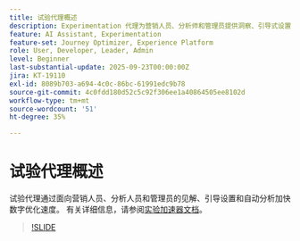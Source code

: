 ```yaml
---
title: 试验代理概述
description: Experimentation 代理为营销人员、分析师和管理员提供洞察、引导式设置和自动分析，从而加速数字优化。
feature: AI Assistant, Experimentation
feature-set: Journey Optimizer, Experience Platform
role: User, Developer, Leader, Admin
level: Beginner
last-substantial-update: 2025-09-23T00:00:00Z
jira: KT-19110
exl-id: 8089b703-a694-4c0c-86bc-61991edc9b78
source-git-commit: 4c0fdd180d52c5c92f306ee1a40864505ee8102d
workflow-type: tm+mt
source-wordcount: '51'
ht-degree: 35%

---
```


# 试验代理概述

试验代理通过面向营销人员、分析人员和管理员的见解、引导设置和自动分析加快数字优化速度。 有关详细信息，请参阅[实验加速器文档](https://experienceleague.adobe.com/en/docs/journey-optimizer/using/content-management/content-experiment/experiment/experiment-accelerator)。

>[!SLIDE](experimentation-agent-overview)

